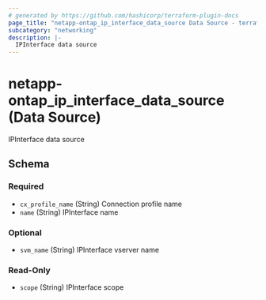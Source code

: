 ```yaml
---
# generated by https://github.com/hashicorp/terraform-plugin-docs
page_title: "netapp-ontap_ip_interface_data_source Data Source - terraform-provider-netapp-ontap"
subcategory: "networking"
description: |-
  IPInterface data source
---
```


# netapp-ontap_ip_interface_data_source (Data Source)

IPInterface data source



<!-- schema generated by tfplugindocs -->
## Schema

### Required

- `cx_profile_name` (String) Connection profile name
- `name` (String) IPInterface name

### Optional

- `svm_name` (String) IPInterface vserver name

### Read-Only

- `scope` (String) IPInterface scope


